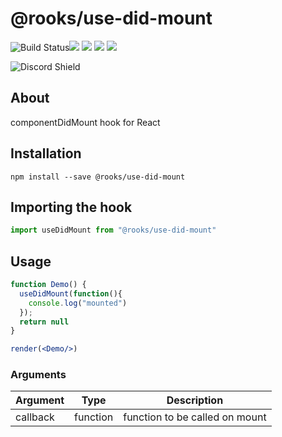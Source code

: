 # @rooks/use-did-mount

![Build Status](https://github.com/imbhargav5/rooks/workflows/Node%20CI/badge.svg)![](https://img.shields.io/npm/v/@rooks/use-did-mount/latest.svg) ![](https://img.shields.io/npm/l/@rooks/use-did-mount.svg) ![](https://img.shields.io/npm/dt/@rooks/use-did-mount.svg) ![](https://img.shields.io/david/imbhargav5/rooks.svg?path=packages%2Fdid-mount)


![Discord Shield](https://discordapp.com/api/guilds/768471216834478131/widget.png?style=banner2)

## About 
componentDidMount hook for React
<br/>

## Installation

```
npm install --save @rooks/use-did-mount
```

## Importing the hook

```javascript
import useDidMount from "@rooks/use-did-mount"
```


## Usage

```jsx
function Demo() {
  useDidMount(function(){
    console.log("mounted")
  });
  return null
}

render(<Demo/>)
```

### Arguments

| Argument | Type     | Description                    |
| -------- | -------- | ------------------------------ |
| callback | function | function to be called on mount |

